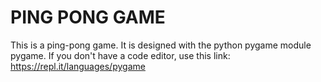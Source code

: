 # PING PONG GAME
This is a ping-pong game.
It is designed with the python pygame module pygame.
If you don't have a code editor, use this link:
https://repl.it/languages/pygame
